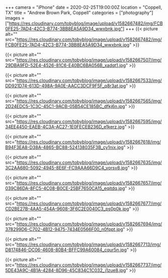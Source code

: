 +++
camera = "iPhone"
date = 2020-02-25T19:00:00Z
location = "Coppell, TX"
title = "Andrew Brown Park, Coppell"
categories = ["photography"]
images = ["https://res.cloudinary.com/tobyblog/image/upload/v1582667482/img/FCB0FE25-7AD4-42C3-B774-3BB8EA5A9D34_wwxbnk.jpg"]
+++
{{< picture alt="" src="https://res.cloudinary.com/tobyblog/image/upload/v1582667482/img/FCB0FE25-7AD4-42C3-B774-3BB8EA5A9D34_wwxbnk.jpg" >}}
<!--more-->

{{< picture alt="" src="https://res.cloudinary.com/tobyblog/image/upload/v1582667507/img/29DBA9FD-52E4-4526-81C6-E40BC6BA056B_xadqt1.jpg" >}}

{{< picture alt="" src="https://res.cloudinary.com/tobyblog/image/upload/v1582667533/img/DD921D74-613D-498A-9A0E-AACC3DCF9F5F_q8r3at.jpg" >}}

{{< picture alt="" src="https://res.cloudinary.com/tobyblog/image/upload/v1582667565/img/2D24EDC5-1C3C-45C1-9ACB-05B54CE185BC_dfkj6n.jpg" >}}

{{< picture alt="" src="https://res.cloudinary.com/tobyblog/image/upload/v1582667595/img/34EE4450-EAEB-4C3A-AC27-1E0FECEB236D_e1kerz.jpg" >}}

{{< picture alt="" src="https://res.cloudinary.com/tobyblog/image/upload/v1582667618/img/B94F3EA8-D38A-4865-BC88-524138035F3B_cy1nix.jpg" >}}

{{< picture alt="" src="https://res.cloudinary.com/tobyblog/image/upload/v1582667635/img/3C2AA680-5092-4945-8E6F-FC9AAA66D9C4_vorsv8.jpg" >}}

{{< picture alt="" src="https://res.cloudinary.com/tobyblog/image/upload/v1582667657/img/039C86DA-8FC5-4C08-B0CE-25BF7650CA15_eqitdq.jpg" >}}

{{< picture alt="" src="https://res.cloudinary.com/tobyblog/image/upload/v1582667677/img/CD2BE27B-4AA5-454A-9608-3F6C2E0040C3_ps0p0k.jpg" >}}

{{< picture alt="" src="https://res.cloudinary.com/tobyblog/image/upload/v1582667694/img/378299D6-C702-4B12-9475-7434E0566F00_n0fppt.jpg" >}}

{{< picture alt="" src="https://res.cloudinary.com/tobyblog/image/upload/v1582667713/img/D8174846-DC06-4608-80B4-BFFC99A60084_cqur5n.jpg" >}}

{{< picture alt="" src="https://res.cloudinary.com/tobyblog/image/upload/v1582667737/img/5DE43A9C-4B1A-4284-8D96-45C834C1C032_j1zue8.jpg" >}}